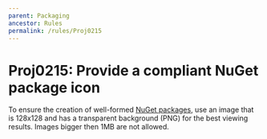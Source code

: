```yaml
---
parent: Packaging
ancestor: Rules
permalink: /rules/Proj0215
---
```


# Proj0215: Provide a compliant NuGet package icon
To ensure the creation of well-formed [NuGet packages](../general/nuget-packages.md),
use an image that is 128x128 and has a transparent background (PNG) for the best
viewing results. Images bigger then 1MB are not allowed.
